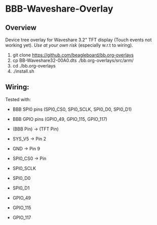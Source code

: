 # BBB-Waveshare-Overlay

## Overview

Device tree overlay for Waveshare 3.2" TFT display (Touch events not working yet). *Use at your own risk* (especially w.r.t to wiring).

1. git clone https://github.com/beagleboard/bb.org-overlays
2. cp BB-Waveshare32-00A0.dts ./bb.org-overlays/src/arm/
3. cd ./bb.org-overlays
4. ./install.sh

## Wiring:

Tested with:

* BBB SPI0 pins (SPI0_CS0, SPI0_SCLK, SPI0_D0, SPI0_D1)
* BBB GPIO pins (GPIO_49, GPIO_115, GPIO_117)

* (BBB Pin) -> (TFT Pin)
* SYS_V5    -> Pin 2
* GND       -> Pin 9
* SPI0_CS0  -> Pin 
* SPI0_SCLK
* SPI0_D0
* SPI0_D1
* GPIO_49
* GPIO_115
* GPIO_117
